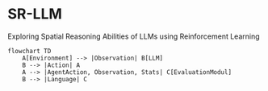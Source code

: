 # SR-LLM
Exploring Spatial Reasoning Abilities of LLMs using Reinforcement Learning

```mermaid
flowchart TD
    A[Environment] --> |Observation| B[LLM]
    B --> |Action| A
    A --> |AgentAction, Observation, Stats| C[EvaluationModul]
    B --> |Language| C
```
